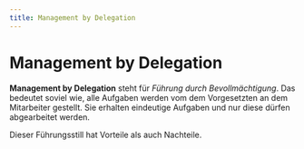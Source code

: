 ```yaml
---
title: Management by Delegation
---
```


# Management by Delegation

**Management by Delegation** steht für *Führung durch Bevollmächtigung*.
Das bedeutet soviel wie, alle Aufgaben werden vom dem Vorgesetzten an
dem Mitarbeiter gestellt. Sie erhalten eindeutige Aufgaben und nur diese
dürfen abgearbeitet werden.

Dieser Führungsstill hat Vorteile als auch Nachteile.
